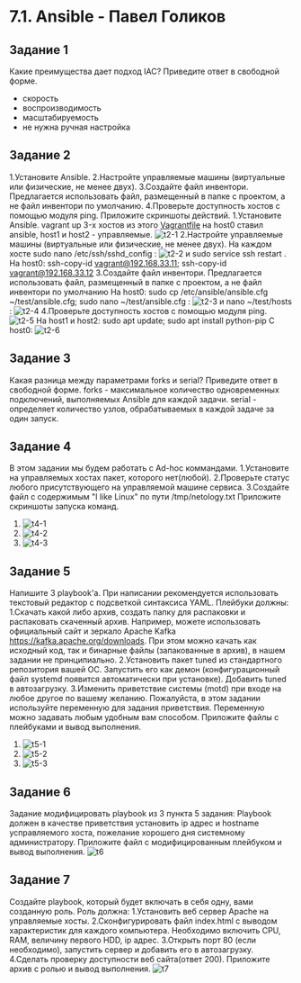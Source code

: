 # 7.1. Ansible - Павел Голиков
## Задание 1
Какие преимущества дает подход IAC?
Приведите ответ в свободной форме.
* скорость
* воспроизводимость
* масштабируемость
* не нужна ручная настройка
## Задание 2
1.Установите Ansible.
2.Настройте управляемые машины (виртуальные или физические, не менее двух).
3.Создайте файл инвентори. Предлагается использовать файл, размещенный в папке с проектом, а не файл инвентори по умолчанию.
4.Проверьте доступность хостов с помощью модуля ping.
Приложите скриншоты действий.
1.Установите Ansible. 
vagrant up 3-х хостов  из этого [Vagrantfile](/Vagrantfile)
на host0 ставил ansible, host1 и host2 - управляемые.
![t2-1](/scrshts/t2-1.png)
2.Настройте управляемые машины (виртуальные или физические, не менее двух).
На каждом хосте sudo nano /etc/ssh/sshd_config :
![t2-2](/scrshts/t2-2.png)
и sudo service ssh restart .
На host0: ssh-copy-id vagrant@192.168.33.11; ssh-copy-id vagrant@192.168.33.12
3.Создайте файл инвентори. Предлагается использовать файл, размещенный в папке с проектом, а не файл инвентори по умолчанию
На host0: sudo cp /etc/ansible/ansible.cfg ~/test/ansible.cfg; sudo nano ~/test/ansible.cfg :
![t2-3](/scrshts/t2-3.png)
и nano ~/test/hosts : 
![t2-4](/scrshts/t2-4.png)
4.Проверьте доступность хостов с помощью модуля ping.
![t2-5](/scrshts/t2-5.png)
На host1 и host2: sudo apt update; sudo apt install python-pip 
С host0: 
![t2-6](/scrshts/t2-6.png)
## Задание 3
Какая разница между параметрами forks и serial?
Приведите ответ в свободной форме.
forks - максимальное количество одновременных подключений, выполняемых Ansible для каждой задачи.
serial - определяет количество узлов, обрабатываемых в каждой задаче за один запуск.
## Задание 4
В этом задании мы будем работать с Ad-hoc коммандами.
1.Установите на управляемых хостах пакет, которого нет(любой).
2.Проверьте статус любого присутствующего на управляемой машине сервиса.
3.Создайте файл с содержимым "I like Linux" по пути /tmp/netology.txt
Приложите скриншоты запуска команд.
1. ![t4-1](/scrshts/t4-1.png)
2. ![t4-2](/scrshts/t4-2.png)
3. ![t4-3](/scrshts/t4-3.png)
## Задание 5
Напишите 3 playbook'a. При написании рекомендуется использовать текстовый редактор с подсветкой синтаксиса YAML. Плейбуки должны:
1.Скачать какой либо архив, создать папку для распаковки и распаковать скаченный архив. Например, можете использовать официальный сайт и зеркало Apache Kafka https://kafka.apache.org/downloads. При этом можно качать как исходный код, так и бинарные файлы (запакованные в архив), в нашем задании не принципиально.
2.Установить пакет tuned из стандартного репозитория вашей ОС. Запустить его как демон (конфигурационный файл systemd появится автоматически при установке). Добавить tuned в автозагрузку.
3.Изменить приветствие системы (motd) при входе на любое другое по вашему желанию. Пожалуйста, в этом задании используйте переменную для задания приветствия. Переменную можно задавать любым удобным вам способом.
Приложите файлы с плейбуками и вывод выполнения.
1. ![t5-1](/scrshts/t5-1.png)
2. ![t5-2](/scrshts/t5-2.png)
3. ![t5-3](/scrshts/t5-3.png)
## Задание 6
Задание модифицировать playbook из 3 пункта 5 задания:
Playbook должен в качестве приветствия установить ip адрес и hostname усправляемого хоста, пожелание хорошего дня системному администратору.
Приложите файл с модифицированным плейбуком и вывод выполнения.
![t6](/scrshts/t6.png)
## Задание 7
Создайте playbook, который будет включать в себя одну, вами созданную роль. Роль должна:
1.Установить веб сервер Apache на управляемые хосты.
2.Сконфигурировать файл index.html c выводом характеристик для каждого компьютера. Необходимо включить CPU, RAM, величину первого HDD, ip адрес.
3.Открыть порт 80 (если необходимо), запустить сервер и добавить его в автозагрузку.
4.Сделать проверку доступности веб сайта(ответ 200).
Приложите архив с ролью и вывод выполнения.
![t7](/scrshts/t7.png)

